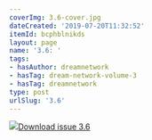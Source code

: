 ```yaml
---
coverImg: 3.6-cover.jpg
dateCreated: '2019-07-20T11:32:52'
itemId: bcphblnikds
layout: page
name: '3.6: '
tags:
- hasAuthor: dreamnetwork
- hasTag: dream-network-volume-3
- hasTag: dreamnetwork
type: post
urlSlug: '3.6'
---
```

<img class="card-journal-img" src="../images/3.6-rect.jpg"/><a href="../files/pdfs/Volume_3/3.6-The-Dream-Network_Volume-3_No-6.pdf" download="">Download issue 3.6</a>